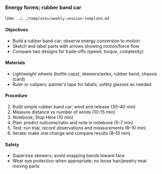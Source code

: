 ### Energy forms; rubber band car

Use: `../../templates/weekly-session-template.md`

#### Objectives
- Build a rubber band car; observe energy conversion to motion
- Sketch and label parts with arrows showing motion/force flow
- Compare two designs for trade‑offs (speed, torque, complexity)

#### Materials
- Lightweight wheels (bottle caps), skewers/axles, rubber band, chassis (card)
- Ruler or calipers; painter’s tape for labels; safety glasses as needed

#### Procedure
1) Build simple rubber band car; wind and release (30–40 min)
2) Measure distance vs number of winds (10–15 min)
3) Notebook; Stop Here (10 min)
4) Plan: predict outcome/ratio and note in notebook (5–7 min)
5) Test: run trial, record observations and measurements (8–10 min)
6) Iterate: make one change and compare results (8–10 min)

#### Safety
- Supervise skewers; avoid snapping bands toward face
- Wear eye protection when appropriate; no loose hair/jewelry near moving parts

<!-- enriched: v1 -->
